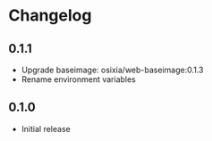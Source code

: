 # Changelog

## 0.1.1
  - Upgrade baseimage: osixia/web-baseimage:0.1.3
  - Rename environment variables

## 0.1.0
  - Initial release
